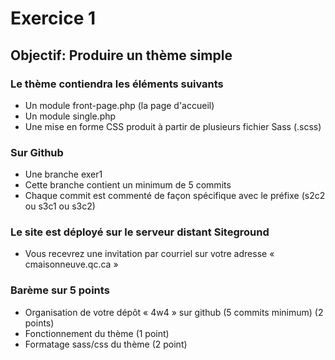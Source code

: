 # Exercice 1
## Objectif: Produire un thème simple
### Le thème contiendra les éléments suivants
- Un module front-page.php (la page d'accueil)
- Un module single.php
- Une mise en forme CSS produit à partir de plusieurs fichier Sass (.scss)

### Sur Github
- Une branche exer1
- Cette branche contient un minimum de 5 commits
- Chaque commit est commenté de façon spécifique avec le préfixe (s2c2 ou s3c1 ou s3c2)

### Le site est déployé sur le serveur distant Siteground
- Vous recevrez une invitation par courriel sur votre adresse « cmaisonneuve.qc.ca »

### Barème sur 5 points
- Organisation de votre dépôt « 4w4 » sur github (5 commits minimum) (2 points)
- Fonctionnement du thème (1 point)
- Formatage sass/css du thème (2 point)